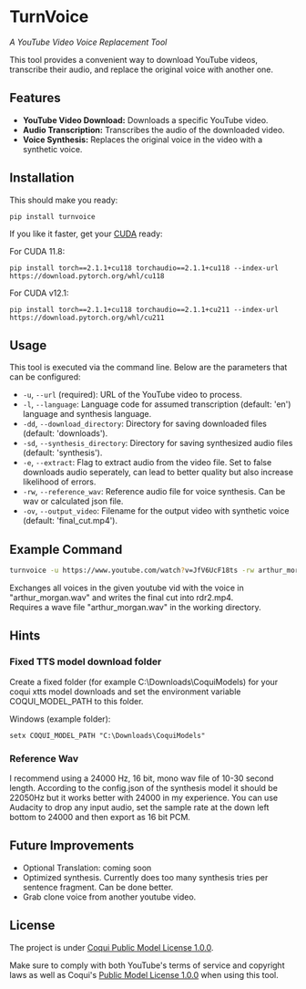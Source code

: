 # TurnVoice

*A YouTube Video Voice Replacement Tool*  

This tool provides a convenient way to download YouTube videos, transcribe their audio, and replace the original voice with another one.  

## Features

- **YouTube Video Download:** Downloads a specific YouTube video.
- **Audio Transcription:** Transcribes the audio of the downloaded video.
- **Voice Synthesis:** Replaces the original voice in the video with a synthetic voice.

## Installation

This should make you ready:

```
pip install turnvoice
```

If you like it faster, get your [CUDA](https://pytorch.org/get-started/locally/) ready:  

For CUDA 11.8:
```
pip install torch==2.1.1+cu118 torchaudio==2.1.1+cu118 --index-url https://download.pytorch.org/whl/cu118
```

For CUDA v12.1:
```
pip install torch==2.1.1+cu118 torchaudio==2.1.1+cu211 --index-url https://download.pytorch.org/whl/cu211
```

## Usage

This tool is executed via the command line. Below are the parameters that can be configured:

- `-u`, `--url` (required): URL of the YouTube video to process.
- `-l`, `--language`: Language code for assumed transcription (default: 'en') language and synthesis language.
- `-dd`, `--download_directory`: Directory for saving downloaded files (default: 'downloads').
- `-sd`, `--synthesis_directory`: Directory for saving synthesized audio files (default: 'synthesis').
- `-e`, `--extract`: Flag to extract audio from the video file. Set to false downloads audio seperately, can lead to better quality but also increase likelihood of errors.
- `-rw`, `--reference_wav`: Reference audio file for voice synthesis. Can be wav or calculated json file.
- `-ov`, `--output_video`: Filename for the output video with synthetic voice (default: 'final_cut.mp4').

## Example Command

```bash
turnvoice -u https://www.youtube.com/watch?v=JfV6UcF18ts -rw arthur_morgan.wav -ov rdr2.mp4
```

Exchanges all voices in the given youtube vid with the voice in "arthur_morgan.wav" and writes the final cut into rdr2.mp4.  
Requires a wave file "arthur_morgan.wav" in the working directory.

## Hints

### Fixed TTS model download folder

Create a fixed folder (for example C:\Downloads\CoquiModels) for your coqui xtts model downloads and set the environment variable COQUI_MODEL_PATH to this folder.

Windows (example folder):
```
setx COQUI_MODEL_PATH "C:\Downloads\CoquiModels"
```

### Reference Wav

I recommend using a 24000 Hz, 16 bit, mono wav file of 10-30 second length. According to the config.json of the synthesis model it should be 22050Hz but it works better with 24000 in my experience. You can use Audacity to drop any input audio, set the sample rate at the down left bottom to 24000 and then export as 16 bit PCM. 

## Future Improvements

- Optional Translation: 
  coming soon
- Optimized synthesis. 
  Currently does too many synthesis tries per sentence fragment. Can be done better.
- Grab clone voice from another youtube video.

## License

The project is under [Coqui Public Model License 1.0.0](https://coqui.ai/cpml).

Make sure to comply with both YouTube's terms of service and copyright laws as well as Coqui's [Public Model License 1.0.0](https://coqui.ai/cpml) when using this tool.
